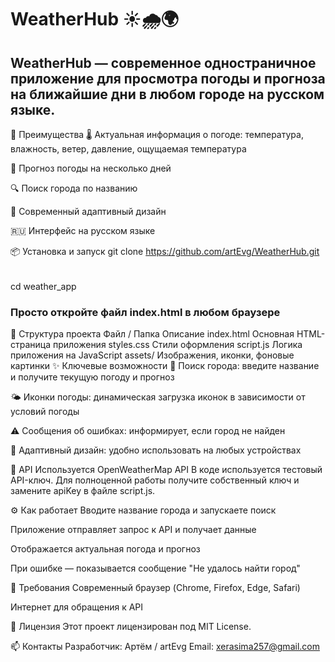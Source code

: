 # WeatherHub ☀️🌧️🌍
## WeatherHub — современное одностраничное приложение для просмотра погоды и прогноза на ближайшие дни в любом городе на русском языке.

🚀 Преимущества
🌡️ Актуальная информация о погоде: температура, влажность, ветер, давление, ощущаемая температура

📅 Прогноз погоды на несколько дней

🔍 Поиск города по названию

🎨 Современный адаптивный дизайн

🇷🇺 Интерфейс на русском языке


📦 Установка и запуск
git clone https://github.com/artEvg/WeatherHub.git
######
cd weather_app
### Просто откройте файл index.html в любом браузере
💼 Структура проекта
Файл / Папка	Описание
index.html	Основная HTML-страница приложения
styles.css	Стили оформления
script.js	Логика приложения на JavaScript
assets/	Изображения, иконки, фоновые картинки
✨ Ключевые возможности
🔎 Поиск города: введите название и получите текущую погоду и прогноз

🌤️ Иконки погоды: динамическая загрузка иконок в зависимости от условий погоды

⚠️ Сообщения об ошибках: информирует, если город не найден

📱 Адаптивный дизайн: удобно использовать на любых устройствах

🔗 API
Используется OpenWeatherMap API
В коде используется тестовый API-ключ. Для полноценной работы получите собственный ключ и замените apiKey в файле script.js.

⚙️ Как работает
Вводите название города и запускаете поиск

Приложение отправляет запрос к API и получает данные

Отображается актуальная погода и прогноз

При ошибке — показывается сообщение "Не удалось найти город"

🔧 Требования
Современный браузер (Chrome, Firefox, Edge, Safari)

Интернет для обращения к API

📝 Лицензия
Этот проект лицензирован под MIT License.

📫 Контакты
Разработчик: Артём / artEvg
Email: xerasima257@gmail.com
